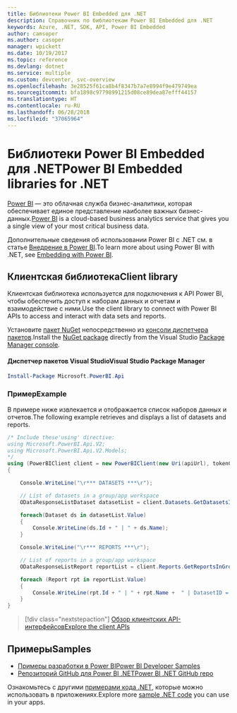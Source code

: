 ```yaml
---
title: Библиотеки Power BI Embedded для .NET
description: Справочник по библиотекам Power BI Embedded для .NET
keywords: Azure, .NET, SDK, API, Power BI Embedded
author: camsoper
ms.author: casoper
manager: wpickett
ms.date: 10/19/2017
ms.topic: reference
ms.devlang: dotnet
ms.service: multiple
ms.custom: devcenter, svc-overview
ms.openlocfilehash: 3e28525f61ca8b4f8347b7a7e8994f9e479749ea
ms.sourcegitcommit: bfa1898c97798991215d08ce89dea87efff44157
ms.translationtype: HT
ms.contentlocale: ru-RU
ms.lasthandoff: 06/28/2018
ms.locfileid: "37065964"
---
```

# <a name="power-bi-embedded-libraries-for-net"></a><span data-ttu-id="2b328-104">Библиотеки Power BI Embedded для .NET</span><span class="sxs-lookup"><span data-stu-id="2b328-104">Power BI Embedded libraries for .NET</span></span>

<span data-ttu-id="2b328-105">[Power BI](https://powerbi.microsoft.com/) — это облачная служба бизнес-аналитики, которая обеспечивает единое представление наиболее важных бизнес-данных.</span><span class="sxs-lookup"><span data-stu-id="2b328-105">[Power BI](https://powerbi.microsoft.com/) is a cloud-based business analytics service that gives you a single view of your most critical business data.</span></span>

<span data-ttu-id="2b328-106">Дополнительные сведения об использовании Power BI с .NET см. в статье [Внедрение в Power BI](https://powerbi.microsoft.com/en-us/documentation/powerbi-developer-embedding/).</span><span class="sxs-lookup"><span data-stu-id="2b328-106">To learn more about using Power BI with .NET, see [Embedding with Power BI](https://powerbi.microsoft.com/en-us/documentation/powerbi-developer-embedding/).</span></span>

## <a name="client-library"></a><span data-ttu-id="2b328-107">Клиентская библиотека</span><span class="sxs-lookup"><span data-stu-id="2b328-107">Client library</span></span>

<span data-ttu-id="2b328-108">Клиентская библиотека используется для подключения к API Power BI, чтобы обеспечить доступ к наборам данных и отчетам и взаимодействие с ними.</span><span class="sxs-lookup"><span data-stu-id="2b328-108">Use the client library to connect with Power BI APIs to access and interact with data sets and reports.</span></span>

<span data-ttu-id="2b328-109">Установите [пакет NuGet](https://www.nuget.org/packages/Microsoft.PowerBI.Api) непосредственно из [консоли диспетчера пакетов][PackageManager].</span><span class="sxs-lookup"><span data-stu-id="2b328-109">Install the [NuGet package](https://www.nuget.org/packages/Microsoft.PowerBI.Api) directly from the Visual Studio [Package Manager console][PackageManager].</span></span>

#### <a name="visual-studio-package-manager"></a><span data-ttu-id="2b328-110">Диспетчер пакетов Visual Studio</span><span class="sxs-lookup"><span data-stu-id="2b328-110">Visual Studio Package Manager</span></span>

```powershell
Install-Package Microsoft.PowerBI.Api
```

### <a name="example"></a><span data-ttu-id="2b328-111">Пример</span><span class="sxs-lookup"><span data-stu-id="2b328-111">Example</span></span>

<span data-ttu-id="2b328-112">В примере ниже извлекается и отображается список наборов данных и отчетов.</span><span class="sxs-lookup"><span data-stu-id="2b328-112">The following example retrieves and displays a list of datasets and reports.</span></span>

```csharp
/* Include these'using' directive:
using Microsoft.PowerBI.Api.V2;
using Microsoft.PowerBI.Api.V2.Models;
*/
using (PowerBIClient client = new PowerBIClient(new Uri(apiUrl), tokenCredentials))
{

    Console.WriteLine("\r*** DATASETS ***\r");

    // List of datasets in a group/app workspace
    ODataResponseListDataset datasetList = client.Datasets.GetDatasetsInGroup(groupId);

    foreach(Dataset ds in datasetList.Value)
    {
        Console.WriteLine(ds.Id + " | " + ds.Name);
    }

    Console.WriteLine("\r*** REPORTS ***\r");

    // List of reports in a group/app workspace
    ODataResponseListReport reportList = client.Reports.GetReportsInGroup(groupId);

    foreach (Report rpt in reportList.Value)
    {
        Console.WriteLine(rpt.Id + " | " + rpt.Name +  " | DatasetID = " + rpt.DatasetId);
    }
}
```

> [!div class="nextstepaction"]
> [<span data-ttu-id="2b328-113">Обзор клиентских API-интерфейсов</span><span class="sxs-lookup"><span data-stu-id="2b328-113">Explore the client APIs</span></span>](https://powerbi.microsoft.com/documentation/powerbi-developer-rest-api-reference/)

## <a name="samples"></a><span data-ttu-id="2b328-114">Примеры</span><span class="sxs-lookup"><span data-stu-id="2b328-114">Samples</span></span>

* [<span data-ttu-id="2b328-115">Примеры разработки в Power BI</span><span class="sxs-lookup"><span data-stu-id="2b328-115">Power BI Developer Samples</span></span>](https://github.com/Microsoft/PowerBI-Developer-Samples)
* [<span data-ttu-id="2b328-116">Репозиторий GitHub для Power BI .NET</span><span class="sxs-lookup"><span data-stu-id="2b328-116">Power BI .NET GitHub repo</span></span>](https://github.com/Microsoft/PowerBI-CSharp)

<span data-ttu-id="2b328-117">Ознакомьтесь с другими [примерами кода .NET](https://azure.microsoft.com/resources/samples/?platform=dotnet), которые можно использовать в приложениях.</span><span class="sxs-lookup"><span data-stu-id="2b328-117">Explore more [sample .NET code](https://azure.microsoft.com/resources/samples/?platform=dotnet) you can use in your apps.</span></span>

[PackageManager]: https://docs.microsoft.com/nuget/tools/package-manager-console
